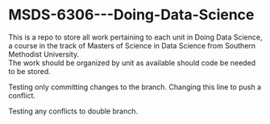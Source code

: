 # MSDS-6306---Doing-Data-Science
This is a repo to store all work pertaining to each unit in Doing Data Science, a course in the track of Masters of Science in Data Science from Southern Methodist University.  
The work should be organized by unit as available should code be needed to be stored.  

Testing only committing changes to the branch. Changing this line to push a conflict.  

Testing any conflicts to double branch.
